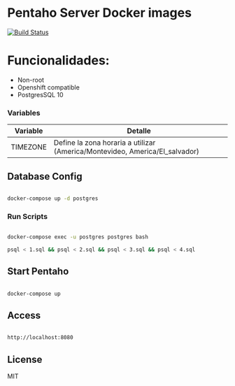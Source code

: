 # Pentaho Server Docker images 

[![Build Status](https://travis-ci.com/kespinosa05/pentaho-server.svg?branch=master)](https://travis-ci.com/kespinosa05)

# Funcionalidades:

- Non-root
- Openshift compatible
- PostgresSQL 10

### Variables


| Variable | Detalle |
| ------ | ------ |
| TIMEZONE | Define la zona horaria a utilizar (America/Montevideo, America/El_salvador) |




## Database Config


```bash

docker-compose up -d postgres


```

### Run Scripts

```bash

docker-compose exec -u postgres postgres bash

psql < 1.sql && psql < 2.sql && psql < 3.sql && psql < 4.sql

```

## Start Pentaho

```bash

docker-compose up

```

## Access

```bash

http://localhost:8080

```



License
----

MIT
